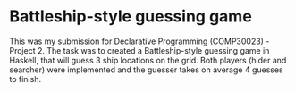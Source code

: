# Battleship-style guessing game
This was my submission for Declarative Programming (COMP30023) - Project 2. The task was to created a Battleship-style guessing game in Haskell, that will guess 3 ship locations on the grid. Both players (hider and searcher) were implemented and the guesser takes on average 4 guesses to finish.

